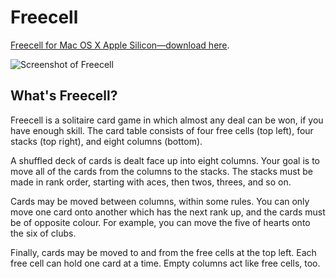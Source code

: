 # Freecell

[Freecell for Mac OS X Apple Silicon—download here](https://github.com/mattwaltbriggs/freecell/releases).

![Screenshot of Freecell](http://i.imgur.com/C0eGcRj.png)

## What's Freecell?

Freecell is a solitaire card game in which almost any deal can be won, if you have enough skill. The card table consists of four free cells (top left), four stacks (top right), and eight columns (bottom).

A shuffled deck of cards is dealt face up into eight columns. Your goal is to move all of the cards from the columns to the stacks. The stacks must be made in rank order, starting with aces, then twos, threes, and so on.

Cards may be moved between columns, within some rules. You can only move one card onto another which has the next rank up, and the cards must be of opposite colour. For example, you can move the five of hearts onto the six of clubs.

Finally, cards may be moved to and from the free cells at the top left. Each free cell can hold one card at a time. Empty columns act like free cells, too.
